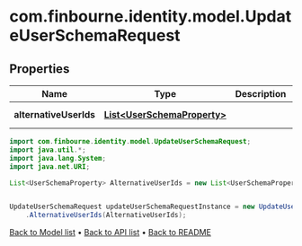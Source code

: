 # com.finbourne.identity.model.UpdateUserSchemaRequest

## Properties

Name | Type | Description | Notes
------------ | ------------- | ------------- | -------------
**alternativeUserIds** | [**List&lt;UserSchemaProperty&gt;**](UserSchemaProperty.md) |  | [default to List<UserSchemaProperty>]

```java
import com.finbourne.identity.model.UpdateUserSchemaRequest;
import java.util.*;
import java.lang.System;
import java.net.URI;

List<UserSchemaProperty> AlternativeUserIds = new List<UserSchemaProperty>();


UpdateUserSchemaRequest updateUserSchemaRequestInstance = new UpdateUserSchemaRequest()
    .AlternativeUserIds(AlternativeUserIds);
```


[Back to Model list](../README.md#documentation-for-models) &#8226; [Back to API list](../README.md#documentation-for-api-endpoints) &#8226; [Back to README](../README.md)

